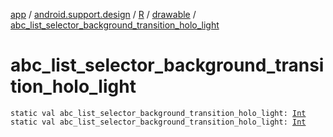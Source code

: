 [app](../../../index.md) / [android.support.design](../../index.md) / [R](../index.md) / [drawable](index.md) / [abc_list_selector_background_transition_holo_light](.)

# abc_list_selector_background_transition_holo_light

`static val abc_list_selector_background_transition_holo_light: `[`Int`](https://kotlinlang.org/api/latest/jvm/stdlib/kotlin/-int/index.html)
`static val abc_list_selector_background_transition_holo_light: `[`Int`](https://kotlinlang.org/api/latest/jvm/stdlib/kotlin/-int/index.html)
